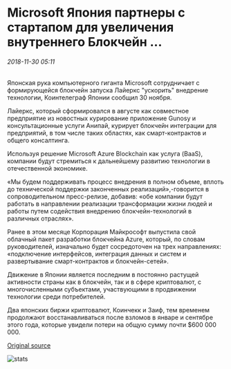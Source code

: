 # Microsoft Япония партнеры с стартапом для увеличения внутреннего Блокчейн ...

###### 2018-11-30 05:11

Японская рука компьютерного гиганта Microsoft сотрудничает с формирующейся блокчейн запуска Лайеркс "ускорить" внедрение технологии, Коинтелеграф Японии сообщил 30 ноября.

Лайеркс, который сформировался в августе как совместное предприятие из новостных курирование приложение Gunosy и консультационные услуги Анипай, курирует блокчейн интеграции для предприятий, в том числе таких областях, как смарт-контрактов и общего консалтинга.

Используя решение Microsoft Azure Blockchain как услуга (BaaS), компании будут стремиться к дальнейшему развитию технологии в отечественной экономике.

«Мы будем поддерживать процесс внедрения в полном объеме, вплоть до технической поддержки законченных реализаций»,-говорится в сопроводительном пресс-релизе, добавив: «обе компании будут работать в направлении реализации трансформации жизни людей и работы путем содействия внедрению блокчейн-технологий в различных отраслях».

Ранее в этом месяце Корпорация Майкрософт выпустила свой облачный пакет разработки блокчейна Azure, который, по словам руководителей, изначально будет сосредоточен на трех направлениях: «подключение интерфейсов, интеграция данных и систем и развертывание смарт-контрактов и блокчейн-сетей».

Движение в Японии является последним в постоянно растущей активности страны как в блокчейн, так и в сфере криптовалют, с многочисленными субъектами, участвующими в продвижении технологии среди потребителей.

Два японских биржи криптовалют, Коинчекк и Заиф, тем временем продолжают восстанавливаться после взломов в январе и сентябре этого года, которые увидели потери на общую сумму почти $600 000 000.

[Original source](https://cointelegraph.com/news/microsoft-japan-partners-with-startup-to-increase-domestic-blockchain-uptake)

![stats](https://c.statcounter.com/11760860/0/a89fa40b/1/ "stats")